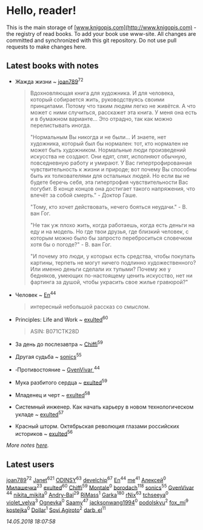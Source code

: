 # Hello, reader!
This is the main storage of [www.knigopis.com](http://www.knigopis.com) - the registry of read books.
To add your book use www-site. All changes are committed and synchronized with this git repository.
Do not use pull requests to make changes here.


## Latest books with notes
* Жажда жизни ~ [joan789](users/240/2401650-vkontakte)<sup>72</sup>
    > Вдохновляющая книга для художника. И для человека, который собирается жить, руководствуясь своими принципами. Потому что таким людям легко не живётся. А что может с ними случиться, расскажет эта книга. У меня она есть и в бумажном варианте... Это отрадно, так как можно перелистывать иногда.
    > 
    > "Нормальным Вы никогда и не были... И знаете, нет художника, который был бы нормален: тот, кто нормален не может быть художником. Нормальные люди произведений искусства не создают. Они едят, спят, исполняют обычную, повседневную работу и умирают. У Вас гипертрофированная чувствительность к жизни и природе; вот почему Вы способны быть их толкователями для остальных людей. Но если вы не будете беречь себя, эта гипертрофия чувствительности Вас погубит. В конце концов она достигает такого напряжения, что влечёт за собой смерть." - Доктор Гаше.
    > 
    > "Тому, кто хочет действовать, нечего бояться неудачи." - В. ван Гог.
    > 
    > "Не так уж плохо жить, когда работаешь, когда есть деньги на еду и на модель. Но где твои друзья, где близкий человек, с которым можно было бы запросто переброситься словечком хотя бы о погоде?" - В. ван Гог.
    > 
    > "И почему это люди, у которых есть средства, чтобы покупать картины, терпеть не могут ничего подлинно художественного? Или именно деньги сделали их тупыми? Почему же у бедняков, умеющих по-настоящему ценить искусство, нет ни фартинга за душой, чтобы украсить свое жилье гравюрой?"

* Человек ~ [En](users/333/333646551-vkontakte)<sup>44</sup>
    > интересный небольшой рассказ со смыслом.

* Principles: Life and Work ~ [exulted](users/100/100599204551896265722-google)<sup>60</sup>
    > ASIN: B071CTK28D

* За день до послезавтра ~ [Chiffi](users/105/105831994080785626680-google)<sup>59</sup>

* Другая судьба ~ [sonics](users/588/5880221-vkontakte)<sup>55</sup>

* ▫Противостояние ~ [GvenVivar ](users/158/158266434925901-facebook)<sup>44</sup>

* Мука разбитого сердца ~ [exulted](users/100/100599204551896265722-google)<sup>59</sup>

* Младенец и черт ~ [exulted](users/100/100599204551896265722-google)<sup>58</sup>

* Системный инженер. Как начать карьеру в новом технологическом укладе ~ [exulted](users/100/100599204551896265722-google)<sup>57</sup>

* Красный шторм. Октябрьская революция глазами российских историков ~ [exulted](users/100/100599204551896265722-google)<sup>56</sup>


_More notes [here](latest_books_with_notes.md)._


## Latest users
[joan789](users/240/2401650-vkontakte)<sup>72</sup> 
[Janet](users/108/108113656204404967440-google)<sup>621</sup> 
[ODINSY](users/100/100978570902186865324-google)<sup>63</sup> 
[develchip](users/852/85203415-vkontakte)<sup>67</sup> 
[En](users/333/333646551-vkontakte)<sup>44</sup> 
[me](users/381/381417697-yandex)<sup>41</sup> 
[Алексей](users/900/9002212905104302078-mailru)<sup>0</sup> 
[Милашечка](users/200/200601396-vkontakte)<sup>23</sup> 
[exulted](users/100/100599204551896265722-google)<sup>60</sup> 
[Chiffi](users/105/105831994080785626680-google)<sup>59</sup> 
[Montale](users/224/224219704-vkontakte)<sup>0</sup> 
[borodach](users/157/15706320-vkontakte)<sup>118</sup> 
[sonics](users/588/5880221-vkontakte)<sup>55</sup> 
[GvenVivar ](users/158/158266434925901-facebook)<sup>44</sup> 
[nikita_mikita](users/198/198265295-vkontakte)<sup>0</sup> 
[Andry-Bal](users/109/109232883876697421544-google)<sup>29</sup> 
[RiMass](users/112/112917914232006857743-google)<sup>1</sup> 
[Garka](users/115/115753719718250012620-google)<sup>180</sup> 
[rNix](users/115/115622071-twitter)<sup>63</sup> 
[tchseeya](users/385/385117355-vkontakte)<sup>0</sup> 
[violet_velva](users/116/116961712580551399099-google)<sup>3</sup> 
[Ognevka](users/171/1712587528828974-facebook)<sup>0</sup> 
[Saamy](users/115/115226508-vkontakte)<sup>47</sup> 
[jacksonwang1994](users/324/324907049-vkontakte)<sup>0</sup> 
[podolskyu](users/879/87930352-vkontakte)<sup>2</sup> 
[fox_mi](users/220/220022778-vkontakte)<sup>9</sup> 
[kostejka](users/100/100657101292352599884-google)<sup>0</sup> 
[Dollar](users/106/106688086955995692323-google)<sup>1</sup> 
[Sovi Agiroto](users/954/954468854711765-facebook)<sup>2</sup> 
[darb_el](users/184/184135339-vkontakte)<sup>11</sup> 


_14.05.2018 18:07:58_
